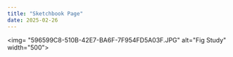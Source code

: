 ```yaml
---
title: "Sketchbook Page"
date: 2025-02-26
---
```

<img= "596599C8-510B-42E7-BA6F-7F954FD5A03F.JPG" alt="Fig Study" width="500">
